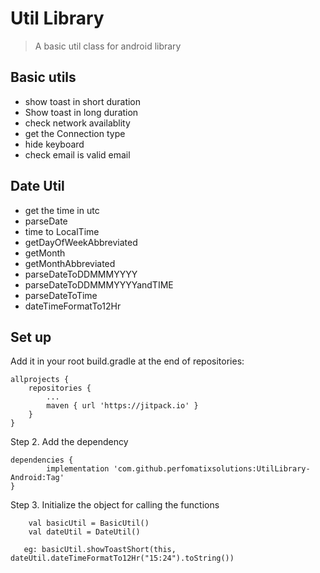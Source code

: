 #  Util Library 
> A basic util class for android library

## Basic utils
* show toast in short duration
* Show toast in long duration
* check network availablity
* get the Connection type
* hide keyboard
* check email is valid email

## Date Util
* get the time in utc
* parseDate
* time to LocalTime
* getDayOfWeekAbbreviated
* getMonth
* getMonthAbbreviated
* parseDateToDDMMMYYYY
* parseDateToDDMMMYYYYandTIME
* parseDateToTime
* dateTimeFormatTo12Hr




## Set up
Add it in your root build.gradle at the end of repositories:

	allprojects {
		repositories {
			...
			maven { url 'https://jitpack.io' }
		}
	}
Step 2. Add the dependency

	dependencies {
	        implementation 'com.github.perfomatixsolutions:UtilLibrary-Android:Tag'
	}

Step 3. Initialize the object for calling the functions

        val basicUtil = BasicUtil()
        val dateUtil = DateUtil()
        
       eg: basicUtil.showToastShort(this, dateUtil.dateTimeFormatTo12Hr("15:24").toString())
      


